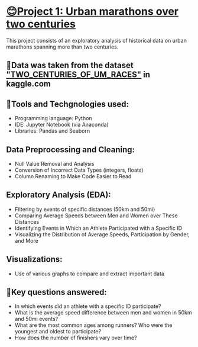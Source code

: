 # [😊Project 1: Urban marathons over two centuries](https://github.com/GonzaloFlores1306/gonzalo-s_portfolio/blob/main/Projects/UM-Over-Two-Centuries/Project01_AnalizingTwoCenturiesUM.ipynb) 

This project consists of an exploratory analysis of historical data on urban marathons spanning more than two centuries.

## 🦿Data was taken from the dataset ["TWO_CENTURIES_OF_UM_RACES"](https://www.kaggle.com/datasets/fatihyavuzz/two-centuries-of-um-races) in kaggle.com
## 🔧Tools and Techgnologies used:
   * Programming language: Python
   * IDE: Jupyter Notebook (via Anaconda)
   * Libraries: Pandas and Seaborn
## Data Preprocessing and Cleaning:
   * Null Value Removal and Analysis
   * Conversion of Incorrect Data Types (integers, floats)
   * Column Renaming to Make Code Easier to Read
## Exploratory Analysis (EDA):
   * Filtering by events of specific distances (50km and 50mi)
   * Comparing Average Speeds between Men and Women over These Distances
   * Identifying Events in Which an Athlete Participated with a Specific ID
   * Visualizing the Distribution of Average Speeds, Participation by Gender, and More
## Visualizations:
   * Use of various graphs to compare and extract important data
## 🧠Key questions answered:
  * In which events did an athlete with a specific ID participate?
  * What is the average speed difference between men and women in 50km and 50mi events?
  * What are the most common ages among runners? Who were the youngest and oldest to participate?
  * How does the number of finishers vary over time?
